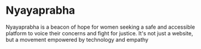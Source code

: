 # Nyayaprabha
Nyayaprabha is a beacon of hope for women seeking a safe and accessible platform to voice their concerns and fight for justice. It's not just a website, but a movement empowered by technology and empathy

